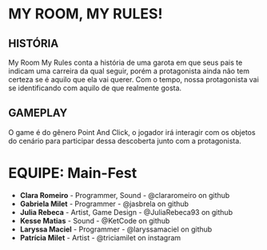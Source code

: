 # MY ROOM, MY RULES!

## HISTÓRIA
My Room My Rules conta a história de uma garota em que seus pais te indicam uma carreira da qual seguir, porém a protagonista ainda não tem certeza se é aquilo que ela vai querer. Com o tempo, nossa protagonista vai se identificando com aquilo de que realmente gosta.

## GAMEPLAY
O game é do gênero Point And Click, o jogador irá interagir com os objetos do cenário para participar dessa descoberta junto com a protagonista.

# EQUIPE: Main-Fest
- **Clara Romeiro** - Programmer, Sound - @clararomeiro on github
- **Gabriela Milet** - Programmer - @jasbrela on github
- **Julia Rebeca** - Artist, Game Design - @JuliaRebeca93 on github
- **Kesse Matias** - Sound - @KetCode on github
- **Laryssa Maciel** - Programmer - @laryssamaciel on github
- **Patrícia Milet** - Artist - @triciamilet on instagram 

